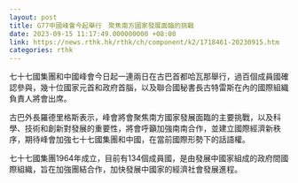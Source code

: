 ```yaml
---
layout: post
title: G77中國峰會今起舉行　聚焦南方國家發展面臨的挑戰
date: 2023-09-15 11:17:49.000000000 +08:00
link: https://news.rthk.hk/rthk/ch/component/k2/1718461-20230915.htm
categories: rthk
---
```


七十七國集團和中國峰會今日起一連兩日在古巴首都哈瓦那舉行，過百個成員國確認參與，幾十位國家元首和政府首腦，以及聯合國秘書長古特雷斯在內的國際組織負責人將會出席。

古巴外長羅德里格斯表示，峰會將會聚焦南方國家發展面臨的主要挑戰，以及科學、技術和創新對發展的重要性，將會呼籲加強南南合作，並建立國際經濟新秩序，期待峰會加強七十七國集團和中國，在當前國際形勢下的話語權。

七十七國集團1964年成立，目前有134個成員國，是由發展中國家組成的政府間國際組織，旨在加強團結合作，加快發展中國家的經濟社會發展進程。
